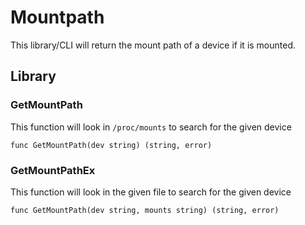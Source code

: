 # Mountpath

This library/CLI will return the mount path of a device if it is mounted.


## Library 

### GetMountPath

This function will look in `/proc/mounts` to search for the given device 

    func GetMountPath(dev string) (string, error)

### GetMountPathEx

This function will look in the given file to search for the given device 

    func GetMountPath(dev string, mounts string) (string, error)
